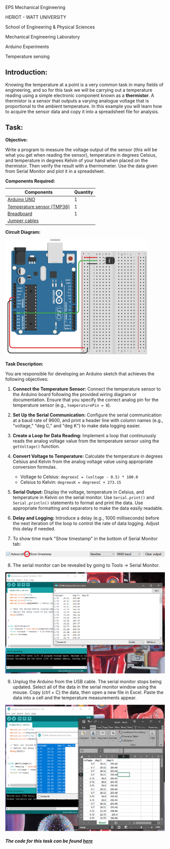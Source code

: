 EPS Mechanical Engineering

HERIOT - WATT UNIVERSITY

School of Engineering & Physical Sciences

Mechanical Engineering Laboratory

Arduino Experiments

Temperature sensing

## Introduction:

Knowing the temperature at a point is a very common task in many fields of engineering, and so for this task we will be carrying out a temperature reading using a simple electronic component known as a **thermistor**. A thermistor is a sensor that outputs a varying analogue voltage that is proportional to the ambient temperature. In this example you will learn how to acquire the sensor data and copy it into a spreadsheet file for analysis.


## Task:

**Objective:**

Write a program to measure the voltage output of the sensor (this will be what you get when reading the sensor), temperature in degrees Celsius, and temperature in degrees Kelvin of your hand when placed on the thermistor. Then verify the result with a thermometer. 
Use the data given from Serial Monitor and plot it in a spreadsheet.

**Components Required:**

| Components            | Quantity | 
| ------------------| --------------- |
|  [Arduino UNO](https://heriotwatt.sharepoint.com/sites/ArduinoTutorials/SitePages/Arduino.aspx)      | 1     |
|  [Temperature sensor (TMP36)](https://heriotwatt.sharepoint.com/sites/ArduinoTutorials/SitePages/Temperature-Sensor.aspx)         | 1    |
|  [Breadboard](https://heriotwatt.sharepoint.com/sites/ArduinoTutorials/SitePages/Breadboard.aspx)     | 1      |
|  [Jumper cables](https://heriotwatt.sharepoint.com/sites/ArduinoTutorials/SitePages/Wire.aspx)    |          |


**Circuit Diagram:**

![Circuit Diagram](/5_Temperature/Images/CircuitDiagram.png)

**Task Description:**

You are responsible for developing an Arduino sketch that achieves the following objectives:

1. **Connect the Temperature Sensor:** Connect the temperature sensor to the Arduino board following the provided wiring diagram or documentation. Ensure that you specify the correct analog pin for the temperature sensor (e.g., `temperaturePin = 0`).

2. **Set Up the Serial Communication:** Configure the serial communication at a baud rate of 9600, and print a header line with column names (e.g., "voltage," "deg C," and "deg K") to make data logging easier.

3. **Create a Loop for Data Reading:** Implement a loop that continuously reads the analog voltage value from the temperature sensor using the `getVoltage()` function. 

4. **Convert Voltage to Temperature:** Calculate the temperature in degrees Celsius and Kelvin from the analog voltage value using appropriate conversion formulas.
     - Voltage to Celsius: `degreesC = (voltage - 0.5) * 100.0`
     - Celsius to Kelvin: `degreesK = degreesC + 273.15`

5. **Serial Output:** Display the voltage, temperature in Celsius, and temperature in Kelvin on the serial monitor. Use `Serial.print()` and `Serial.println()` statements to format and print the data. Use appropriate formatting and separators to make the data easily readable.

6. **Delay and Logging:** Introduce a delay (e.g., 1000 milliseconds) before the next iteration of the loop to control the rate of data logging. Adjust this delay if needed.

7. To show time mark "Show timestamp" in the bottom of Serial Monitor tab:

![TimeStamp](/5_Temperature/Images/TimeStamp.png)

8. The serial monitor can be revealed by going to Tools -\> Serial Monitor.

![SerialMonitor](/5_Temperature/Images/SerialMonitor.png)

9. Unplug the Arduino from the USB cable. The serial monitor stops being updated. Select all of the data in the serial monitor window using the mouse. Copy (ctrl + C) the data, then open a new file in Excel. Paste the data into a cell and the temperature measurements appear. 

![MonitorData](/5_Temperature/Images/MonitorData.png)


##### *The code for this task can be found [here](https://github.com/HWSHam1/Arduino_SensorsAndMotion/blob/main/5_Temperature/temperature_sensor.ino)*
